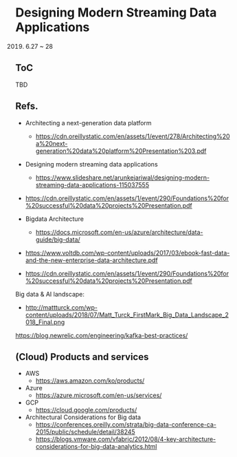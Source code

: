 # Designing Modern Streaming Data Applications

2019. 6.27 ~ 28

## ToC
TBD

## Refs.
* Architecting a next-generation data platform 
  - https://cdn.oreillystatic.com/en/assets/1/event/278/Architecting%20a%20next-generation%20data%20platform%20Presentation%203.pdf
* Designing modern streaming data applications
  - https://www.slideshare.net/arunkejariwal/designing-modern-streaming-data-applications-115037555
* https://cdn.oreillystatic.com/en/assets/1/event/290/Foundations%20for%20successful%20data%20projects%20Presentation.pdf
* Bigdata Architecture
  - https://docs.microsoft.com/en-us/azure/architecture/data-guide/big-data/

* https://www.voltdb.com/wp-content/uploads/2017/03/ebook-fast-data-and-the-new-enterprise-data-architecture.pdf
* https://cdn.oreillystatic.com/en/assets/1/event/290/Foundations%20for%20successful%20data%20projects%20Presentation.pdf

Big data & AI landscape:
  - http://mattturck.com/wp-content/uploads/2018/07/Matt_Turck_FirstMark_Big_Data_Landscape_2018_Final.png

https://blog.newrelic.com/engineering/kafka-best-practices/

## (Cloud) Products and services
* AWS
  - https://aws.amazon.com/ko/products/
* Azure
  - https://azure.microsoft.com/en-us/services/
* GCP
  - https://cloud.google.com/products/
* Architectural Considerations for Big data
  - https://conferences.oreilly.com/strata/big-data-conference-ca-2015/public/schedule/detail/38245
  - https://blogs.vmware.com/vfabric/2012/08/4-key-architecture-considerations-for-big-data-analytics.html
